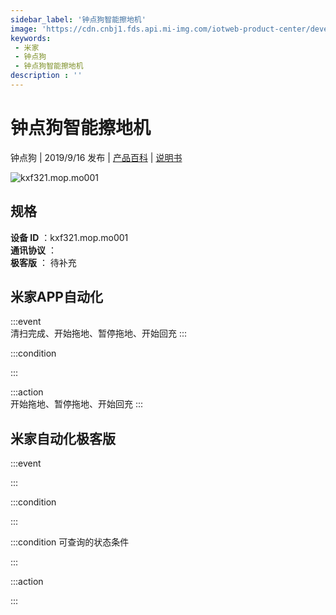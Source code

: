 ```yaml
---
sidebar_label: '钟点狗智能擦地机'
image: 'https://cdn.cnbj1.fds.api.mi-img.com/iotweb-product-center/developer_1566019994959Au5XmEjE.png?GalaxyAccessKeyId=AKVGLQWBOVIRQ3XLEW&Expires=9223372036854775807&Signature=IaXl2HcOYge17+5PlDXW6CktqxY='
keywords: 
 - 米家
 - 钟点狗
 - 钟点狗智能擦地机
description : ''
---
```

# 钟点狗智能擦地机

钟点狗 | 2019/9/16 发布 | [产品百科](https://home.mi.com/webapp/content/baike/product/index.html?model=kxf321.mop.mo001/) | [说明书](https://home.mi.com/views/introduction.html?model=kxf321.mop.mo001&region=cn)

![kxf321.mop.mo001](https://cdn.cnbj1.fds.api.mi-img.com/iotweb-product-center/developer_1566019994959Au5XmEjE.png?GalaxyAccessKeyId=AKVGLQWBOVIRQ3XLEW&Expires=9223372036854775807&Signature=IaXl2HcOYge17+5PlDXW6CktqxY=)

## 规格  
> 
**设备 ID** ：kxf321.mop.mo001  
**通讯协议** ：  
**极客版**  ： 待补充 


## 米家APP自动化  

:::event  
清扫完成、开始拖地、暂停拖地、开始回充
:::

:::condition  

:::

:::action   
开始拖地、暂停拖地、开始回充
:::

## 米家自动化极客版  

:::event  

:::

:::condition  

:::

:::condition 可查询的状态条件  

:::

:::action  

:::

        
